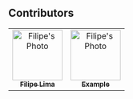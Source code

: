 ## Contributors

<table>
    <tr>
        <td align="center">
            <a href="https://github.com/datsfilipe">
                <img src="https://github.com/datsfilipe.png" width="100px;" alt="Filipe's Photo"/><br>
                <sub>
                    <b>Filipe Lima</b>
                </sub>
            </a>
        </td>
        <td align="center">
            <a href="https://github.com/exemple">
                <img src="https://github.com/exemple.png" width="100px;" alt="Filipe's Photo"/><br>
                <sub>
                    <b>Example</b>
                </sub>
            </a>
        </td>
    </tr>
</table>

